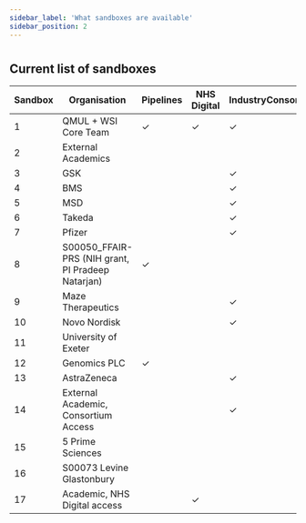 ```yaml
---
sidebar_label: 'What sandboxes are available'
sidebar_position: 2
---
```


# 
## Current list of sandboxes


| Sandbox | Organisation                                       | Pipelines | NHS Digital | IndustryConsortiumPriorityPeriod |
|---------|----------------------------------------------------|-----------|-------------|----------------------------------|
| 1       | QMUL + WSI Core Team                               | ✓         |  ✓          | ✓                                |
| 2       | External Academics                                 |           |             |                                  |
| 3       | GSK                                                |           |             | ✓                                |
| 4       | BMS                                                |           |             | ✓                                |
| 5       | MSD                                                |           |             | ✓                                |
| 6       | Takeda                                             |           |             | ✓                                |
| 7       | Pfizer                                             |           |             | ✓                                |
| 8       | S00050\_FFAIR-PRS (NIH grant, PI Pradeep Natarjan) | ✓         |             |                                  |
| 9       | Maze Therapeutics                                  |           |             | ✓                                |
| 10      | Novo Nordisk                                       |           |             | ✓                                |
| 11      | University of Exeter                               |           |             |                                  |
| 12      | Genomics PLC                                       | ✓         |             |                                  |
| 13      | AstraZeneca                                        |           |             | ✓                                |
| 14      | External Academic, Consortium Access               |           |             | ✓                                |
| 15      | 5 Prime Sciences                                   |           |             |                                  |
| 16      | S00073 Levine Glastonbury                          |           |             |                                  |
| 17      | Academic, NHS Digital access                       |           | ✓           |                                  |

